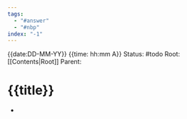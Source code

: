 ```yaml
---
tags:
  - "#answer"
  - "#nbp"
index: "-1"
---
```

{{date:DD-MM-YY}} {{time: hh:mm A}}
Status: #todo 
Root: [[Contents|Root]]
Parent:
# {{title}}

- 